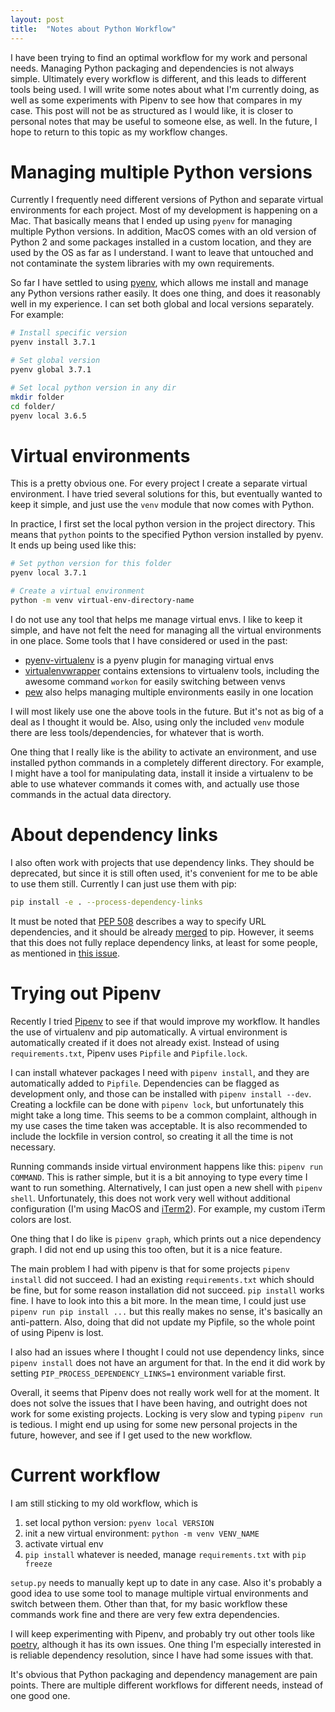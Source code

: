 ```yaml
---
layout: post
title:  "Notes about Python Workflow"
---
```


I have been trying to find an optimal workflow for my work and personal needs.
Managing Python packaging and dependencies is not always simple. Ultimately
every workflow is different, and this leads to different tools being used.
I will write some notes about what I'm currently doing, as well as some
experiments with Pipenv to see how that compares in my case. This post will
not be as structured as I would like, it is closer to personal notes that
may be useful to someone else, as well. In the future, I hope to return
to this topic as my workflow changes.

# Managing multiple Python versions

Currently I frequently need different versions of Python and separate virtual
environments for each project. Most of my development is happening on a Mac.
That basically means that I ended up using `pyenv` for managing multiple
Python versions. In addition, MacOS comes with an old version of Python 2
and some packages installed in a custom location, and they are used by the OS
as far as I understand. I want to leave that untouched and not contaminate
the system libraries with my own requirements.

So far I have settled to using [pyenv][pyenv], which allows me install
and manage any Python versions rather easily. It does one thing, and does
it reasonably well in my experience. I can set both global and local versions
separately. For example:

```bash
# Install specific version
pyenv install 3.7.1

# Set global version
pyenv global 3.7.1

# Set local python version in any dir
mkdir folder
cd folder/
pyenv local 3.6.5
```

# Virtual environments

This is a pretty obvious one. For every project I create a separate virtual
environment. I have tried several solutions for this, but eventually wanted
to keep it simple, and just use the `venv` module that now comes with Python.

In practice, I first set the local python version in the project directory.
This means that `python` points to the specified Python version installed
by pyenv. It ends up being used like this:

```bash
# Set python version for this folder
pyenv local 3.7.1

# Create a virtual environment
python -m venv virtual-env-directory-name
```

I do not use any tool that helps me manage virtual envs. I like to keep it simple,
and have not felt the need for managing all the virtual environments in one place.
Some tools that I have considered or used in the past:
- [pyenv-virtualenv][pyenvvenv] is a pyenv plugin for managing virtual envs
- [virtualenvwrapper][wrapper] contains extensions to virtualenv tools, including
  the awesome command `workon` for easily switching between venvs
- [pew][pew] also helps managing multiple environments easily in one location

I will most likely use one the above tools in the future. But it's not as big
of a deal as I thought it would be. Also, using only the included `venv` module
there are less tools/dependencies, for whatever that is worth.

One thing that I really like is the ability to activate an environment, and use
installed python commands in a completely different directory. For example, I
might have a tool for manipulating data, install it inside a virtualenv to be
able to use whatever commands it comes with, and actually use those commands
in the actual data directory.

# About dependency links

I also often work with projects that use dependency links. They should be
deprecated, but since it is still often used, it's convenient for me to be
able to use them still. Currently I can just use them with pip:

```bash
pip install -e . --process-dependency-links
```

It must be noted that [PEP 508][pep508] describes a way to specify
URL dependencies, and it should be already [merged][pep508merge] to pip.
However, it seems that this does not fully replace dependency links,
at least for some people, as mentioned in [this issue][issue].

# Trying out Pipenv

Recently I tried [Pipenv][pipenv] to see if that would improve my workflow.
It handles the use of virtualenv and pip automatically. A virtual environment
is automatically created if it does not already exist. Instead of using
`requirements.txt`, Pipenv uses `Pipfile` and `Pipfile.lock`.

I can install whatever packages I need with `pipenv install`, and they are
automatically added to `Pipfile`. Dependencies can be flagged as development
only, and those can be installed with `pipenv install --dev`. Creating a
lockfile can be done with `pipenv lock`, but unfortunately this might
take a long time. This seems to be a common complaint, although in my use
cases the time taken was acceptable. It is also recommended to include
the lockfile in version control, so creating it all the time is not necessary.

Running commands inside virtual environment happens like this: `pipenv run COMMAND`.
This is rather simple, but it is a bit annoying to type every time I want to run
something. Alternatively, I can just open a new shell with `pipenv shell`.
Unfortunately, this does not work very well without additional configuration
(I'm using MacOS and [iTerm2][iterm]). For example, my custom iTerm colors are lost.

One thing that I do like is `pipenv graph`, which prints out a nice dependency
graph. I did not end up using this too often, but it is a nice feature.

The main problem I had with pipenv is that for some projects `pipenv install`
did not succeed. I had an existing `requirements.txt` which should be fine,
but for some reason installation did not succeed. `pip install` works fine.
I have to look into this a bit more. In the mean time, I could just use
`pipenv run pip install ...` but this really makes no sense, it's basically
an anti-pattern. Also, doing that did not update my Pipfile, so the whole
point of using Pipenv is lost.

I also had an issues where I thought I could not use dependency links, since
`pipenv install` does not have an argument for that. In the end it did work
by setting `PIP_PROCESS_DEPENDENCY_LINKS=1` environment variable first.

Overall, it seems that Pipenv does not really work well for at the moment.
It does not solve the issues that I have been having, and outright
does not work for some existing projects. Locking is very slow and
typing `pipenv run` is tedious. I might end up using for some new
personal projects in the future, however, and see if I get used
to the new workflow.

# Current workflow

I am still sticking to my old workflow, which is
1. set local python version: `pyenv local VERSION`
2. init a new virtual environment: `python -m venv VENV_NAME`
3. activate virtual env
4. `pip install` whatever is needed, manage `requirements.txt` with `pip freeze`

`setup.py` needs to manually kept up to date in any case. Also it's probably
a good idea to use some tool to manage multiple virtual environments and
switch between them. Other than that, for my basic workflow these commands work
fine and there are very few extra dependencies.

I will keep experimenting with Pipenv, and probably try out other tools like
[poetry][poetry], although it has its own issues. One thing I'm especially
interested in is reliable dependency resolution, since I have had some
issues with that.

It's obvious that Python packaging and dependency management are pain points.
There are multiple different workflows for different needs, instead of one
good one.

[pyenv]: https://github.com/pyenv/pyenv
[pyenvvenv]: https://github.com/pyenv/pyenv-virtualenvo
[wrapper]: https://virtualenvwrapper.readthedocs.io/en/latest/
[pew]: https://github.com/berdario/pew
[pep508]: https://www.python.org/dev/peps/pep-0508/
[pep508merge]: https://github.com/pypa/pip/pull/5571
[issue]: https://github.com/pypa/pip/issues/5898
[pipenv]: https://github.com/pypa/pipenv
[iterm]: https://www.iterm2.com/
[poetry]: https://github.com/sdispater/poetry
